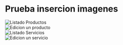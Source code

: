 
# Prueba insercion imagenes

![Listado Productos](https://i.postimg.cc/4xdTz1w5/Screenshot-20230519-163407.png) <br>
![Edicion un producto](https://i.postimg.cc/VkVP4bVc/Screenshot-20230519-163419.png) <br>
![Listado Servicios](https://i.postimg.cc/0NKR42TK/Screenshot-20230519-163432.png) <br>
![Edicion un servicio](https://i.postimg.cc/C1yTpp0P/Screenshot-20230519-163441.png) <br>
